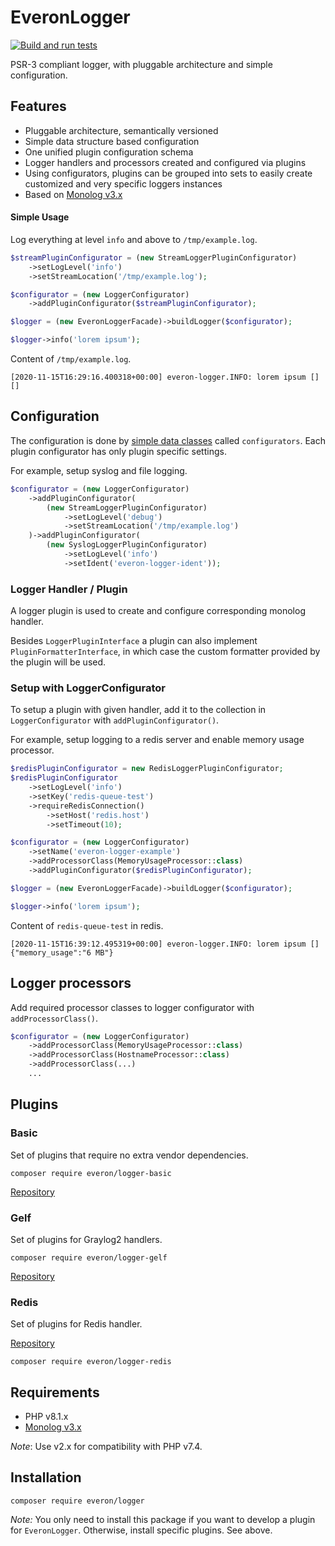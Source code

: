 # EveronLogger

[![Build and run tests](https://github.com/oliwierptak/everon-logger/actions/workflows/main.yml/badge.svg)](https://github.com/oliwierptak/everon-logger/actions/workflows/main.yml)

PSR-3 compliant logger, with pluggable architecture and simple configuration.

## Features

- Pluggable architecture, semantically versioned
- Simple data structure based configuration
- One unified plugin configuration schema
- Logger handlers and processors created and configured via plugins
- Using configurators, plugins can be grouped into sets to easily create customized and very specific loggers instances
- Based on [Monolog v3.x](https://github.com/Seldaek/monolog)

#### Simple Usage

Log everything at level `info` and above to `/tmp/example.log`.

```php
$streamPluginConfigurator = (new StreamLoggerPluginConfigurator)
    ->setLogLevel('info')
    ->setStreamLocation('/tmp/example.log');

$configurator = (new LoggerConfigurator)
    ->addPluginConfigurator($streamPluginConfigurator);

$logger = (new EveronLoggerFacade)->buildLogger($configurator);

$logger->info('lorem ipsum');
```

Content of `/tmp/example.log`.

```
[2020-11-15T16:29:16.400318+00:00] everon-logger.INFO: lorem ipsum [] []
```

## Configuration

The configuration is done by [simple data classes](https://github.com/oliwierptak/popo/) called `configurators`.
Each plugin configurator has only plugin specific settings.

For example, setup syslog and file logging.

```php
$configurator = (new LoggerConfigurator)
    ->addPluginConfigurator(
        (new StreamLoggerPluginConfigurator)
            ->setLogLevel('debug')
            ->setStreamLocation('/tmp/example.log')
    )->addPluginConfigurator(
        (new SyslogLoggerPluginConfigurator)
            ->setLogLevel('info')
            ->setIdent('everon-logger-ident'));
```  

### Logger Handler / Plugin

A logger plugin is used to create and configure corresponding monolog handler.

Besides `LoggerPluginInterface` a plugin can also implement `PluginFormatterInterface`,
in which case the custom formatter provided by the plugin will be used.

### Setup with LoggerConfigurator

To setup a plugin with given handler, add it to the collection in `LoggerConfigurator` with `addPluginConfigurator()`.

For example, setup logging to a redis server and enable memory usage processor.

```php
$redisPluginConfigurator = new RedisLoggerPluginConfigurator;
$redisPluginConfigurator
    ->setLogLevel('info')
    ->setKey('redis-queue-test')
    ->requireRedisConnection()
        ->setHost('redis.host')
        ->setTimeout(10);

$configurator = (new LoggerConfigurator)
    ->setName('everon-logger-example')
    ->addProcessorClass(MemoryUsageProcessor::class)
    ->addPluginConfigurator($redisPluginConfigurator);

$logger = (new EveronLoggerFacade)->buildLogger($configurator);

$logger->info('lorem ipsum');
```

Content of `redis-queue-test` in redis.

```
[2020-11-15T16:39:12.495319+00:00] everon-logger.INFO: lorem ipsum [] {"memory_usage":"6 MB"}
```

## Logger processors

Add required processor classes to logger configurator with `addProcessorClass()`.

```php
$configurator = (new LoggerConfigurator)
    ->addProcessorClass(MemoryUsageProcessor::class)
    ->addProcessorClass(HostnameProcessor::class)
    ->addProcessorClass(...)
    ...
```

## Plugins

### Basic

Set of plugins that require no extra vendor dependencies.

```
composer require everon/logger-basic
```

[Repository](https://github.com/oliwierptak/everon-logger-basic)

### Gelf

Set of plugins for Graylog2 handlers.

```
composer require everon/logger-gelf
```

[Repository](https://github.com/oliwierptak/everon-logger-gelf)

### Redis

Set of plugins for Redis handler.

[Repository](https://github.com/oliwierptak/everon-logger-redis)

```
composer require everon/logger-redis
```

## Requirements

- PHP v8.1.x
- [Monolog v3.x](https://github.com/Seldaek/monolog)

_Note_: Use v2.x for compatibility with PHP v7.4.

## Installation

```
composer require everon/logger
```

_Note:_ You only need to install this package if you want to develop a plugin for `EveronLogger`.
Otherwise, install specific plugins. See above.
